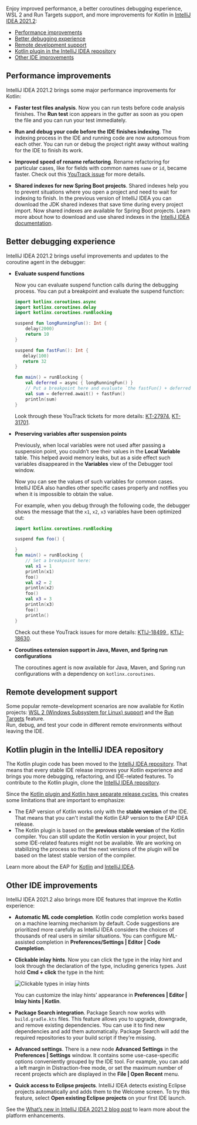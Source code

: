 [//]: # (title: Kotlin 插件 2021.2 的新特性)

Enjoy improved performance, a better coroutines debugging experience, WSL 2 and Run Targets support, and more improvements for Kotlin in [IntelliJ IDEA 2021.2](https://www.jetbrains.com/idea/download/):

* [Performance improvements](#performance-improvements)
* [Better debugging experience](#better-debugging-experience)
* [Remote development support](#remote-development-support)
* [Kotlin plugin in the IntelliJ IDEA repository](#kotlin-plugin-in-the-intellij-idea-repository)
* [Other IDE improvements](#other-ide-improvements)

## Performance improvements

IntelliJ IDEA 2021.2 brings some major performance improvements for Kotlin:

* **Faster test files analysis**. Now you can run tests before code analysis finishes. The **Run test** icon appears in the gutter as soon as you open the file and you can run your test immediately.

* **Run and debug your code before the IDE finishes indexing**. The indexing process in the IDE and running code are now autonomous from each other. You can run or debug the project right away without waiting for the IDE to finish its work.

* **Improved speed of rename refactoring**. Rename refactoring for particular cases, like for fields with common names `name` or `id`, became faster. Check out this [YouTrack issue](https://youtrack.jetbrains.com/issue/KTIJ-10051) for more details.

* **Shared indexes for new Spring Boot projects**. Shared indexes help you to prevent situations where you open a project and need to wait for indexing to finish. In the previous version of IntelliJ IDEA you can download the JDK shared indexes that save time during every project import. Now shared indexes are available for Spring Boot projects. Learn more about how to download and use shared indexes in the [IntelliJ IDEA documentation](https://www.jetbrains.com/help/idea/shared-indexes.html).

## Better debugging experience

IntelliJ IDEA 2021.2 brings useful improvements and updates to the coroutine agent in the debugger:

* **Evaluate suspend functions**

  Now you can evaluate suspend function calls during the debugging process. You can put a breakpoint and evaluate the suspend function:

  ```kotlin
  import kotlinx.coroutines.async
  import kotlinx.coroutines.delay
  import kotlinx.coroutines.runBlocking

  suspend fun longRunningFun(): Int {
      delay(2000)
      return 10
  }

  suspend fun fastFun(): Int {
     delay(100)
     return 32
  }

  fun main() = runBlocking {
      val deferred = async { longRunningFun() }
      // Put a breakpoint here and evaluate `the fastFun() + deferred.await()` expression:
      val sum = deferred.await() + fastFun()
      println(sum)
  }
  ```

  Look through these YouTrack tickets for more details: [KT-27974](https://youtrack.jetbrains.com/issue/KT-27974), [KT-31701](https://youtrack.jetbrains.com/issue/KT-31701).

* **Preserving variables after suspension points**

  Previously, when local variables were not used after passing a suspension point, you couldn’t see their values in the **Local Variable** table.
  This helped avoid memory leaks, but as a side effect such variables disappeared in the **Variables** view of the Debugger tool window.

  Now you can see the values of such variables for common cases. IntelliJ IDEA also handles other specific cases properly and notifies you when it is impossible to obtain the value.

  For example, when you debug through the following code, the debugger shows the message that the `x1`, `x2`, `x3` variables have been optimized out:

  ```kotlin
  import kotlinx.coroutines.runBlocking

  suspend fun foo() {

  }
  fun main() = runBlocking {
      // Set a breakpoint here:
      val x1 = 1  
      println(x1)
      foo()
      val x2 = 2
      println(x2)
      foo()
      val x3 = 3
      println(x3)
      foo()
      println()
  }
  ```

  Check out these YouTrack issues for more details: [KTIJ-18499 ](https://youtrack.jetbrains.com/issue/KTIJ-18499), [KTIJ-18630](https://youtrack.jetbrains.com/issue/KTIJ-18630).

* **Coroutines extension support in Java, Maven, and Spring run configurations**

  The coroutines agent is now available for Java, Maven, and Spring run configurations with a dependency on `kotlinx.coroutines`.

## Remote development support

Some popular remote-development scenarios are now available for Kotlin projects: [WSL 2 (Windows Subsystem for Linux) support](https://www.jetbrains.com/help/idea/how-to-use-wsl-development-environment-in-product.html) and the [Run Targets](https://www.jetbrains.com/help/idea/run-targets.html) feature.  
Run, debug, and test your code in different remote environments without leaving the IDE.

## Kotlin plugin in the IntelliJ IDEA repository

The Kotlin plugin code has been moved to the [IntelliJ IDEA repository](https://github.com/JetBrains/intellij-community/tree/master/plugins/kotlin).
That means that every stable IDE release improves your Kotlin experience and brings you more debugging, refactoring, and IDE-related features.
To contribute to the Kotlin plugin, clone the [IntelliJ IDEA repository](https://github.com/JetBrains/intellij-community/).

Since the [Kotlin plugin and Kotlin have separate release cycles](https://blog.jetbrains.com/kotlin/2020/10/new-release-cadence-for-kotlin-and-the-intellij-kotlin-plugin/), this creates some limitations that are important to emphasize:

* The EAP version of Kotlin works only with the **stable version** of the IDE. That means that you can't install the Kotlin EAP version to the EAP IDEA release.
* The Kotlin plugin is based on the **previous stable version** of the Kotlin compiler. You can still update the Kotlin version in your project, but some IDE-related features might not be available. We are working on stabilizing the process so that the next versions of the plugin will be based on the latest stable version of the compiler.

Learn more about the EAP for [Kotlin](eap.md) and [IntelliJ IDEA](https://www.jetbrains.com/idea/nextversion/).

## Other IDE improvements

IntelliJ IDEA 2021.2 also brings more IDE features that improve the Kotlin experience:

* **Automatic ML code completion**. Kotlin code completion works based on a machine learning mechanism by default. Code suggestions are prioritized more carefully as IntelliJ IDEA considers the choices of thousands of real users in similar situations.
  You can configure ML-assisted completion in **Preferences/Settings | Editor | Code Completion**.

* **Clickable inlay hints**. Now you can click the type in the inlay hint and look through the declaration of the type, including generics types. Just hold **Cmd + click** the type in the hint:

  ![Clickable types in inlay hints](inlay-hints.png)

  You can customize the inlay hints’ appearance in **Preferences | Editor | Inlay hints | Kotlin**.

* **Package Search integration**. Package Search now works with `build.gradle.kts` files. This feature allows you to upgrade, downgrade, and remove existing dependencies. You can use it to find new dependencies and add them automatically.
  Package Search will add the required repositories to your build script if they’re missing.

* **Advanced settings**. There is a new node **Advanced Settings** in the **Preferences | Settings** window. It contains some use-case-specific options conveniently grouped by the IDE tool.
  For example, you can add a left margin in Distraction-free mode, or set the maximum number of recent projects which are displayed in the **File | Open Recent** menu.
  
* **Quick access to Eclipse projects**. IntelliJ IDEA detects existing Eclipse projects automatically and adds them to the Welcome screen. To try this feature, select **Open existing Eclipse projects** on your first IDE launch.

See the [What’s new in IntelliJ IDEA 2021.2 blog post](https://www.jetbrains.com/idea/whatsnew/) to learn more about the platform enhancements.